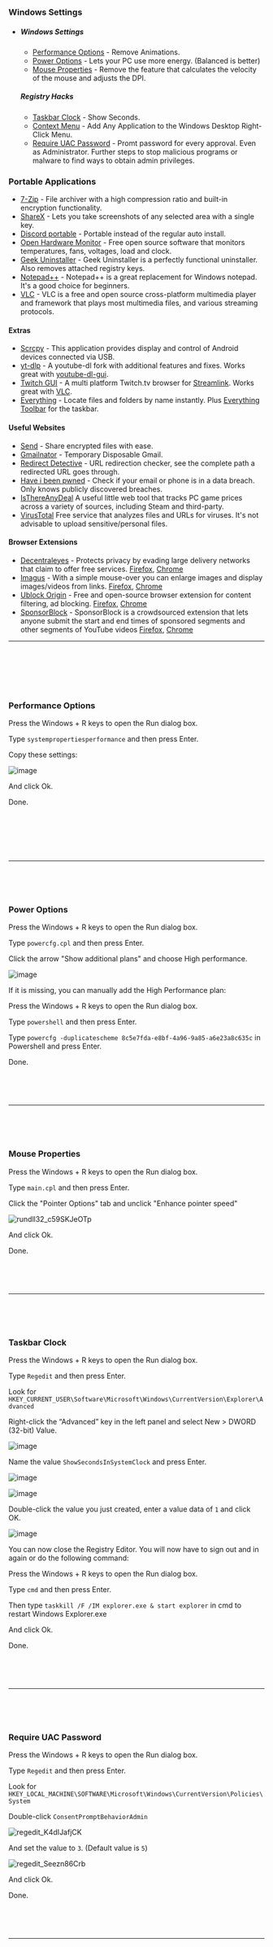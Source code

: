 ### Windows Settings

- ##### Windows Settings

  - [Performance Options](#performance-options) - Remove Animations.
  - [Power Options](#power-options) - Lets your PC use more energy. (Balanced is better)
  - [Mouse Properties](#mouse-properties) - Remove the feature that calculates the velocity of the mouse and adjusts the DPI.

   ##### Registry Hacks
  - [Taskbar Clock](#taskbar-clock) - Show Seconds.
  - [Context Menu](#context-menu) - Add Any Application to the Windows Desktop Right-Click Menu.
  - [Require UAC Password](#require-uac-password) - Promt password for every approval. Even as Administrator. Further steps to stop malicious programs or malware to find ways to obtain admin privileges.


<!-- vim-markdown-toc -->




### Portable Applications


- [7-Zip](https://www.7-zip.org/download.html) - File archiver with a high compression ratio and built-in encryption functionality.
- [ShareX](https://github.com/ShareX/ShareX/releases) - Lets you take screenshots of any selected area with a single key.
- [Discord portable](https://github.com/portapps/discord-portable) - Portable instead of the regular auto install.
- [Open Hardware Monitor](https://openhardwaremonitor.org/downloads/) - Free open source software that monitors temperatures, fans, voltages, load and clock.
- [Geek Uninstaller](https://geekuninstaller.com/) - Geek Uninstaller is a perfectly functional uninstaller. Also removes attached registry keys.
- [Notepad++](https://notepad-plus-plus.org/downloads/) - Notepad++ is a great replacement for Windows notepad. It's a good choice for beginners.
- [VLC](https://www.videolan.org/vlc/download-windows.html) - VLC is a free and open source cross-platform multimedia player and framework that plays most multimedia files, and various streaming protocols.


#### Extras
- [Scrcpy](https://github.com/Genymobile/scrcpy) - This application provides display and control of Android devices connected via USB.
- [yt-dlp](https://github.com/yt-dlp/yt-dlp) - A youtube-dl fork with additional features and fixes. Works great with [youtube-dl-gui](https://github.com/oleksis/youtube-dl-gui).
- [Twitch GUI](https://github.com/streamlink/streamlink-twitch-gui) - A multi platform Twitch.tv browser for [Streamlink](https://github.com/streamlink/streamlink). Works great with [VLC](https://www.videolan.org/vlc/download-windows.html).
- [Everything](https://www.voidtools.com/) - Locate files and folders by name instantly. Plus [Everything Toolbar](https://github.com/stnkl/EverythingToolbar) for the taskbar.

#### Useful Websites
- [Send](https://github.com/timvisee/send-instances/#instances) - Share encrypted files with ease.
- [Gmailnator](https://www.emailnator.com/) - Temporary Disposable Gmail.
- [Redirect Detective](https://redirectdetective.com/) - URL redirection checker, see the complete path a redirected URL goes through.
- [Have i been pwned](https://haveibeenpwned.com/) - Check if your email or phone is in a data breach. Only knows publicly discovered breaches.
- [IsThereAnyDeal](https://isthereanydeal.com/?currency=USD) A useful little web tool that tracks PC game prices across a variety of sources, including Steam and third-party.
- [VirusTotal](https://www.virustotal.com/gui/home/upload) Free service that analyzes files and URLs for viruses. It's not advisable to upload sensitive/personal files.

#### Browser Extensions
- [Decentraleyes](https://decentraleyes.org/) - Protects privacy by evading large delivery networks that claim to offer free services.  [Firefox](https://addons.mozilla.org/en-US/firefox/addon/decentraleyes/), [Chrome](https://chrome.google.com/webstore/detail/decentraleyes/ldpochfccmkkmhdbclfhpagapcfdljkj)
- [Imagus]() - With a simple mouse-over you can enlarge images and display images/videos from links. [Firefox](https://addons.mozilla.org/en-US/firefox/addon/imagus/), [Chrome](https://chrome.google.com/webstore/detail/imagus/immpkjjlgappgfkkfieppnmlhakdmaab?hl=en)
- [Ublock Origin](https://ublockorigin.com/) - Free and open-source browser extension for content filtering, ad blocking. [Firefox](https://addons.mozilla.org/en-US/firefox/addon/ublock-origin/), [Chrome](https://chrome.google.com/webstore/detail/ublock-origin/cjpalhdlnbpafiamejdnhcphjbkeiagm?hl=en)
- [SponsorBlock](https://sponsor.ajay.app/) - SponsorBlock is a crowdsourced extension that lets anyone submit the start and end times of sponsored segments and other segments of YouTube videos [Firefox](https://addons.mozilla.org/en-US/firefox/addon/sponsorblock/), [Chrome](https://chrome.google.com/webstore/detail/sponsorblock-for-youtube/mnjggcdmjocbbbhaepdhchncahnbgone?hl=en)


_______________________________________________________________________________________________________________________________________________________

&nbsp;

&nbsp;

&nbsp;

### Performance Options

Press the Windows + R keys to open the Run dialog box.

Type `systempropertiesperformance` and then press Enter.

Copy these settings:

![image](https://user-images.githubusercontent.com/25332460/188121561-56314c8e-6644-4251-97d0-81d018cb137c.png)

And click Ok.

Done.

&nbsp;

&nbsp;

&nbsp;

_______________________________________________________________________________________________________________________________________________________

&nbsp;

&nbsp;

### Power Options

Press the Windows + R keys to open the Run dialog box.

Type `powercfg.cpl` and then press Enter.

Click the arrow "Show additional plans" and choose High performance.

![image](https://user-images.githubusercontent.com/25332460/188212951-e8af5842-b11b-4f66-a72e-5f45fbb97ae4.png)

If it is missing, you can manually add the High Performance plan:

Press the Windows + R keys to open the Run dialog box.

Type `powershell` and then press Enter.

Type `powercfg -duplicatescheme 8c5e7fda-e8bf-4a96-9a85-a6e23a8c635c` in Powershell and press Enter.

Done.

&nbsp;

&nbsp;

_______________________________________________________________________________________________________________________________________________________

&nbsp;

&nbsp;

### Mouse Properties

Press the Windows + R keys to open the Run dialog box.

Type `main.cpl` and then press Enter.

Click the "Pointer Options" tab and unclick "Enhance pointer speed"



![rundll32_c59SKJeOTp](https://user-images.githubusercontent.com/25332460/188221061-d85f4c16-c487-4e4c-89d7-ffe48c0c49c2.jpg)

And click Ok.

Done.

&nbsp;

&nbsp;

_______________________________________________________________________________________________________________________________________________________

&nbsp;

&nbsp;

### Taskbar Clock

Press the Windows + R keys to open the Run dialog box.

Type `Regedit` and then press Enter.

Look for `HKEY_CURRENT_USER\Software\Microsoft\Windows\CurrentVersion\Explorer\Advanced`

Right-click the “Advanced” key in the left panel and select New > DWORD (32-bit) Value.

![image](https://user-images.githubusercontent.com/25332460/188941115-dd8e3244-75e1-49a9-b266-40144f98bcf2.png)


Name the value `ShowSecondsInSystemClock` and press Enter.

![image](https://user-images.githubusercontent.com/25332460/188942366-19ff5571-dffb-4853-afce-758c6ae96b57.png)


![image](https://user-images.githubusercontent.com/25332460/188942134-c946af69-ace8-495c-b4fc-4ee5dc3b0bf5.png)


Double-click the value you just created, enter a value data of `1` and click OK.

![image](https://user-images.githubusercontent.com/25332460/188941507-a2b2548b-174e-410b-bf88-eb96dff227e2.png)


You can now close the Registry Editor. You will now have to sign out and in again or do the following command:

Press the Windows + R keys to open the Run dialog box.

Type `cmd` and then press Enter.

Then type `taskkill /F /IM explorer.exe & start explorer` in cmd to restart Windows Explorer.exe

And click Ok.

Done.

&nbsp;

&nbsp;

_______________________________________________________________________________________________________________________________________________________

&nbsp;

&nbsp;

### Require UAC Password

Press the Windows + R keys to open the Run dialog box.

Type `Regedit` and then press Enter.

Look for `HKEY_LOCAL_MACHINE\SOFTWARE\Microsoft\Windows\CurrentVersion\Policies\System`

Double-click `ConsentPromptBehaviorAdmin`

![regedit_K4dIJafjCK](https://user-images.githubusercontent.com/25332460/204880320-fe3e242e-fe7a-4e16-8d98-fdbc5a451c99.png)

And set the value to `3`. (Default value is `5`)

![regedit_Seezn86Crb](https://user-images.githubusercontent.com/25332460/204880315-10c1a541-711c-4140-9cec-6a9f2ac5a491.png)

And click Ok.

Done.

&nbsp;

&nbsp;

_______________________________________________________________________________________________________________________________________________________
